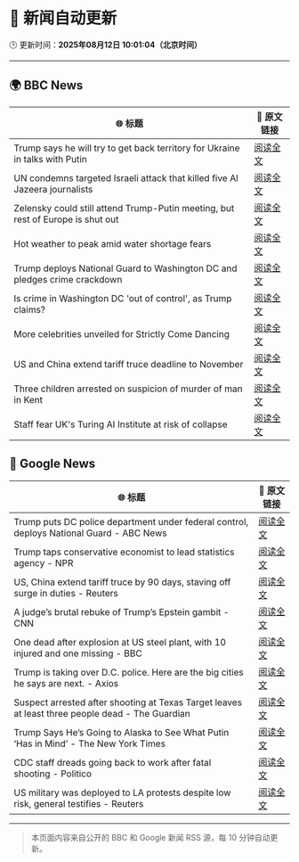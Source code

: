 # 🧠 新闻自动更新

🕒 更新时间：**2025年08月12日 10:01:04（北京时间）**

---

## 🌍 BBC News

| 🌐 标题 | 🔗 原文链接 |
|--------|-------------|
| Trump says he will try to get back territory for Ukraine in talks with Putin | [阅读全文](https://www.bbc.com/news/articles/c0e99yqv332o?at_medium=RSS&at_campaign=rss) |
| UN condemns targeted Israeli attack that killed five Al Jazeera journalists | [阅读全文](https://www.bbc.com/news/articles/cq688qz3rlro?at_medium=RSS&at_campaign=rss) |
| Zelensky could still attend Trump-Putin meeting, but rest of Europe is shut out | [阅读全文](https://www.bbc.com/news/articles/cn5eedq7ldro?at_medium=RSS&at_campaign=rss) |
| Hot weather to peak amid water shortage fears | [阅读全文](https://www.bbc.com/news/articles/czerrzdewzxo?at_medium=RSS&at_campaign=rss) |
| Trump deploys National Guard to Washington DC and pledges crime crackdown | [阅读全文](https://www.bbc.com/news/articles/cm2110me5g4o?at_medium=RSS&at_campaign=rss) |
| Is crime in Washington DC 'out of control', as Trump claims? | [阅读全文](https://www.bbc.com/news/articles/c8600x7dnn4o?at_medium=RSS&at_campaign=rss) |
| More celebrities unveiled for Strictly Come Dancing | [阅读全文](https://www.bbc.com/news/articles/cly3318nrmpo?at_medium=RSS&at_campaign=rss) |
| US and China extend tariff truce deadline to November | [阅读全文](https://www.bbc.com/news/articles/cg7jjkvzmkxo?at_medium=RSS&at_campaign=rss) |
| Three children arrested on suspicion of murder of man in Kent | [阅读全文](https://www.bbc.com/news/articles/cn855zj319yo?at_medium=RSS&at_campaign=rss) |
| Staff fear UK's Turing AI Institute at risk of collapse | [阅读全文](https://www.bbc.com/news/articles/c24zz2vdv51o?at_medium=RSS&at_campaign=rss) |

## 📰 Google News

| 🌐 标题 | 🔗 原文链接 |
|--------|-------------|
| Trump puts DC police department under federal control, deploys National Guard - ABC News | [阅读全文](https://news.google.com/rss/articles/CBMipwFBVV95cUxQQ2lkZ2l2SHdTR0NDT0Q3bi00eFZvdmdBeGdIMzhSenJKU3JlZGgyOWo3OUlJOXc3a2MxaURKYlg4TFI3XzMwTVlIaGRKajM2aWJDOG9nVEtPdUxZaGhHR2w0THkwUV9kdE9QWkFGLXJ2NkZFSnNVTHpwM2MtcWxQZFZKVVViRVBZRFo0cklZMnB2VjRYTkdmV2ZWVURzbmtMQi1zZkxuTdIBrAFBVV95cUxOQ0h4XzJjVjJfdFNlUkRFMmpaU01adVEySTV1OThoZ1dfcGh2ZGMwRFNKMXVzLWNHSDVFMUswWVdSa1I4VXRhTTFiZXRBM3ItQ3ZZSUYzdldzcHR3V0QtS1FySkVFaVRqRkI5MGs1dHA5MUEwRzVlT3FBR20tamFteFF4MWIwZ0RKVkh6MmJFd3hmN1lzTk9xZ0VhbWRBOWdpek10aGxqV0xsV3R4?oc=5) |
| Trump taps conservative economist to lead statistics agency - NPR | [阅读全文](https://news.google.com/rss/articles/CBMickFVX3lxTE81NmxScG1GNUF6QmtJODFybUlUWWJuS1J1ZGR4LW93TlRNZnl5SDVUVURnTjFiZUIwWHlqT0hpSlh1WWNsZmt0YWJldTFBcTl0RmJMWDNZNThlR1RreEdQTTNCbndPOXltOUlZM19DMDlWdw?oc=5) |
| US, China extend tariff truce by 90 days, staving off surge in duties - Reuters | [阅读全文](https://news.google.com/rss/articles/CBMisgFBVV95cUxOTkQ1cFdmODhXZVhXdmF5QkswZGZ3Q0QwU3BBdUtHWTYyYXZnVnZIY1B6RGlTUHVxd1pYLVlpUkhOclh0UWJFLVNmQ08wa2I1dloxRno3UFBRU0hsMEtNQTVOc1p5RWQwODFTZUtaNy12TDU2di01bEJTMlpUakFSQ1VwbkxubjhUOWFBcTFva0pLSGFfQXFNTXpfRE56djRqa3R0TXJLOXpkTmx4a3FtUE9n?oc=5) |
| A judge’s brutal rebuke of Trump’s Epstein gambit - CNN | [阅读全文](https://news.google.com/rss/articles/CBMikAFBVV95cUxNa0FEUTlDd2Z0UG1lQmwzV0ZfQVZlN0xUaUdDWWFpS1YxNlVrcXA4OW9Jc0FYX2hfVXRoWW1BVXJnN1BYdVZKMmtMbW0yeHFqQWdiRDdkdVUtbW9ZS29Oa3kyMURLQWlxQ3Q2YkZxOUNtdGtRMWpab1RVXzBtZ0JrZ0FjeFRUTW5CVDcxQ3dDVzLSAZYBQVVfeXFMTktvd3hUb3lMcXNISXllYVBPWnMwQnlJZDgzYjBZV1RXbllfN1JhWFRveWJnZmJ3ZVVPaTRMUEtNREJ5Vzl6MmRQajVhVno2ZHlMWW1rT3BoS3VrWmcxTWtKZ21qaGZNTGo0aERqQWRseTNxZVJWS1FZd1NaQVFNQnFkMXp3eldXeVo5XzFrMU4yaEdmVXB3?oc=5) |
| One dead after explosion at US steel plant, with 10 injured and one missing - BBC | [阅读全文](https://news.google.com/rss/articles/CBMiVEFVX3lxTFBkY2F5SGFNcFAwSWcxb1drZDVWMkw0RDZTTUFxTW91dWFIblNIcGROLU5IR3MxT0VRMFp1NHZQaEd5M2tZSnFocE5hSHc5T0pqRkFjZQ?oc=5) |
| Trump is taking over D.C. police. Here are the big cities he says are next. - Axios | [阅读全文](https://news.google.com/rss/articles/CBMikwFBVV95cUxQTWxVU05mU2NHMGtWbWg5d2pSbTctSWtmRzZ5Sm9DeHNBSDg1aXVMV29kRW9PdEh2Y2RzT3RZd2J5NjkwcTEyNDdZNGVfdkNHdmlTb0hqTzJTVmdpTXduUW1JdlYySlFDY0pCUUc5MFdEaWxwRTktTlJEdnFPbU5DQ0NkT3JtUHMxNk40SDktUEZyb2s?oc=5) |
| Suspect arrested after shooting at Texas Target leaves at least three people dead - The Guardian | [阅读全文](https://news.google.com/rss/articles/CBMiggFBVV95cUxONEgwYVJnd0FFeEhpcG9JbnBRQ3BfM1NJMXh0VE1GSmxGYlB5aVFoXzdNMi1TV0J0SlhRMWw1UG1yWjdHVEI5X2VLeVBmZ3NjR3djTGgxNXREaUpVb0xVRVMtZUxQOEE2Y2s0aTdoTVVBdGhRTF9QQVVzOXhkRWp6WmJB?oc=5) |
| Trump Says He’s Going to Alaska to See What Putin ‘Has in Mind’ - The New York Times | [阅读全文](https://news.google.com/rss/articles/CBMihAFBVV95cUxOaTczX044U1pyZEpzUU5mM19pcDRFb21iczBINFQzM1RMRFJ4T18yU2w1T3hXaU1lSU15N1ljeWVXcm5iUWs5NlRNZzQ4Wjc4am1TN2dSSUpQTER4NUJwRjdZYUtiSlBvNi1taldUTUE3R0IwVVhxa09MTmU2WWM5VmtlZ0Q?oc=5) |
| CDC staff dreads going back to work after fatal shooting - Politico | [阅读全文](https://news.google.com/rss/articles/CBMiygFBVV95cUxNdE1pTndBMW02Q1ZkOHpLQnkwam1DMDZseXFlZ0haXzVuOFpJUDAxbDY3WXlLMU01RXhCMDQtb1pfLW9NV2I4UW1YdXQ2UDR6dGJaVVlhc1VTQUs5UTlneDk2WGZjWE14SjFKZHhMYTBRQUxQRXpGMjNkMHlJX2lub05HLWJEZTBMc0ROTkxNODM2dnJrSXF1VXNSM1NVZFYtczFvLTV4WUhKak4yTldsZFU1a2tSUkpnbTEtNDFjeG9sdWJVNERFNVZn?oc=5) |
| US military was deployed to LA protests despite low risk, general testifies - Reuters | [阅读全文](https://news.google.com/rss/articles/CBMiwgFBVV95cUxQUFJRQzQtTkxOamdBSlJLcmZENXdMdmdiQURWeVNaVmxhRWJHVzJPVzhtbnVKVWhFNHBuRFNkZjVZTHFVdmdHSFcxUjBXb01mRHhFZjB4NXZGRE1PSFliTnNjZVN1clZzLXhTUklzY1pYVHF1S3hfMFRpdjMwTE1sUmVqa1NGcXRuSmwwXzQwMThzMU9PbVlyMXNOVEl3dXZ6X1F6YXFMNUlHTTZVWHoyUmhWdThHTF9fbjFXbXU3TGJzQQ?oc=5) |

---
> 本页面内容来自公开的 BBC 和 Google 新闻 RSS 源，每 10 分钟自动更新。
